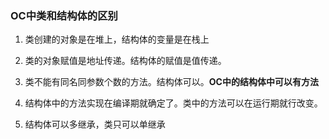 ### OC中类和结构体的区别

1. 类创建的对象是在堆上，结构体的变量是在栈上

2. 类的对象赋值是地址传递。结构体的赋值是值传递。

3. 类不能有同名同参数个数的方法。结构体可以。**OC中的结构体中可以有方法**

4. 结构体中的方法实现在编译期就确定了。类中的方法可以在运行期就行改变。

5. 结构体可以多继承，类只可以单继承